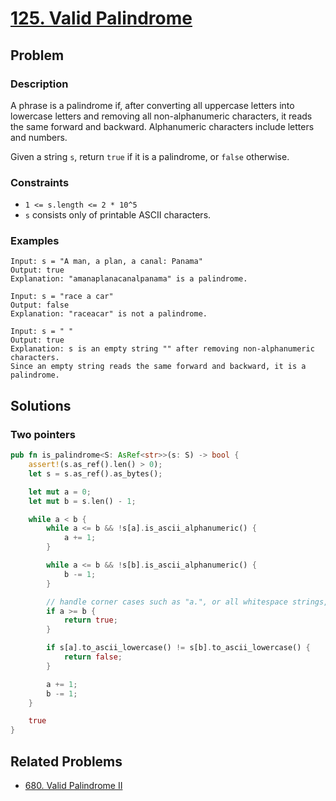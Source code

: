# [125. Valid Palindrome](https://leetcode.com/problems/valid-palindrome/)

## Problem

### Description

A phrase is a palindrome if, after converting all uppercase letters into
lowercase letters and removing all non-alphanumeric characters, it reads the
same forward and backward. Alphanumeric characters include letters and numbers.

Given a string `s`, return `true` if it is a palindrome, or `false` otherwise.

### Constraints

* `1 <= s.length <= 2 * 10^5`
* `s` consists only of printable ASCII characters.

### Examples

```text
Input: s = "A man, a plan, a canal: Panama"
Output: true
Explanation: "amanaplanacanalpanama" is a palindrome.
```

```text
Input: s = "race a car"
Output: false
Explanation: "raceacar" is not a palindrome.
```

```text
Input: s = " "
Output: true
Explanation: s is an empty string "" after removing non-alphanumeric characters.
Since an empty string reads the same forward and backward, it is a palindrome.
```

## Solutions

### Two pointers

```rust
pub fn is_palindrome<S: AsRef<str>>(s: S) -> bool {
    assert!(s.as_ref().len() > 0);
    let s = s.as_ref().as_bytes();

    let mut a = 0;
    let mut b = s.len() - 1;

    while a < b {
        while a <= b && !s[a].is_ascii_alphanumeric() {
            a += 1;
        }

        while a <= b && !s[b].is_ascii_alphanumeric() {
            b -= 1;
        }

        // handle corner cases such as "a.", or all whitespace strings, etc
        if a >= b {
            return true;
        }

        if s[a].to_ascii_lowercase() != s[b].to_ascii_lowercase() {
            return false;
        }

        a += 1;
        b -= 1;
    }

    true
}
```

## Related Problems

* [680. Valid Palindrome II](/leetcode/600%20-%20699/680%20-%20Valid%20Palindrome%20II.md)